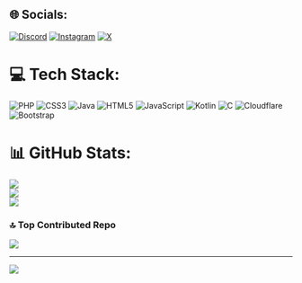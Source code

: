 ## 🌐 Socials:
[![Discord](https://img.shields.io/badge/Discord-%237289DA.svg?logo=discord&logoColor=white)]([https://discord.gg/https://discord.com/users/363400581294850050](https://discord.com/invite/3gW9YryhYX)) [![Instagram](https://img.shields.io/badge/Instagram-%23E4405F.svg?logo=Instagram&logoColor=white)](https://instagram.com/acegoal07) [![X](https://img.shields.io/badge/X-black.svg?logo=X&logoColor=white)](https://x.com/acegoal07) 

# 💻 Tech Stack:
![PHP](https://img.shields.io/badge/php-%23777BB4.svg?style=for-the-badge&logo=php&logoColor=white) ![CSS3](https://img.shields.io/badge/css3-%231572B6.svg?style=for-the-badge&logo=css3&logoColor=white) ![Java](https://img.shields.io/badge/java-%23ED8B00.svg?style=for-the-badge&logo=openjdk&logoColor=white) ![HTML5](https://img.shields.io/badge/html5-%23E34F26.svg?style=for-the-badge&logo=html5&logoColor=white) ![JavaScript](https://img.shields.io/badge/javascript-%23323330.svg?style=for-the-badge&logo=javascript&logoColor=%23F7DF1E) ![Kotlin](https://img.shields.io/badge/kotlin-%237F52FF.svg?style=for-the-badge&logo=kotlin&logoColor=white) ![C](https://img.shields.io/badge/c-%2300599C.svg?style=for-the-badge&logo=c&logoColor=white) ![Cloudflare](https://img.shields.io/badge/Cloudflare-F38020?style=for-the-badge&logo=Cloudflare&logoColor=white) ![Bootstrap](https://img.shields.io/badge/bootstrap-%238511FA.svg?style=for-the-badge&logo=bootstrap&logoColor=white)
# 📊 GitHub Stats:
![](https://github-readme-stats.vercel.app/api?username=acegoal07&theme=dark&hide_border=true&include_all_commits=true&count_private=false)<br/>
![](https://github-readme-streak-stats.herokuapp.com/?user=acegoal07&theme=dark&hide_border=true)<br/>
![](https://github-readme-stats.vercel.app/api/top-langs/?username=acegoal07&theme=dark&hide_border=true&include_all_commits=true&count_private=false&layout=compact)

### 🔝 Top Contributed Repo
![](https://github-contributor-stats.vercel.app/api?username=acegoal07&limit=5&theme=dark&combine_all_yearly_contributions=true)

---
[![](https://visitcount.itsvg.in/api?id=acegoal07&icon=0&color=0)](https://visitcount.itsvg.in)

<!-- Proudly created with GPRM ( https://gprm.itsvg.in ) -->
